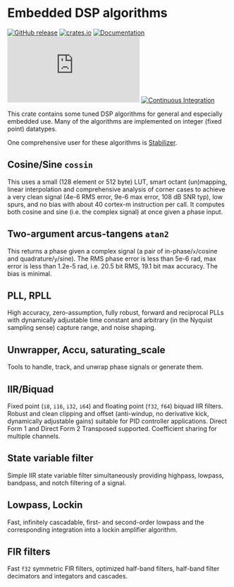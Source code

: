# Embedded DSP algorithms

[![GitHub release](https://img.shields.io/github/v/release/quartiq/idsp?include_prereleases)](https://github.com/quartiq/idsp/releases)
[![crates.io](https://img.shields.io/crates/v/idsp.svg)](https://crates.io/crates/idsp)
[![Documentation](https://img.shields.io/badge/docs-online-success)](https://docs.rs/idsp)
[![QUARTIQ Matrix Chat](https://img.shields.io/matrix/quartiq:matrix.org)](https://matrix.to/#/#quartiq:matrix.org)
[![Continuous Integration](https://github.com/quartiq/idsp/actions/workflows/ci.yml/badge.svg)](https://github.com/quartiq/idsp/actions/workflows/ci.yml)

This crate contains some tuned DSP algorithms for general and especially embedded use.
Many of the algorithms are implemented on integer (fixed point) datatypes.

One comprehensive user for these algorithms is [Stabilizer](https://github.com/quartiq/stabilizer).

## Cosine/Sine `cossin`

This uses a small (128 element or 512 byte) LUT, smart octant (un)mapping, linear interpolation and comprehensive analysis of corner cases to achieve a very clean signal (4e-6 RMS error, 9e-6 max error, 108 dB SNR typ), low spurs, and no bias with about 40 cortex-m instruction per call. It computes both cosine and sine (i.e. the complex signal) at once given a phase input.

## Two-argument arcus-tangens `atan2`

This returns a phase given a complex signal (a pair of in-phase/`x`/cosine and quadrature/`y`/sine). The RMS phase error is less than 5e-6 rad, max error is less than 1.2e-5 rad, i.e. 20.5 bit RMS, 19.1 bit max accuracy. The bias is minimal.

## PLL, RPLL

High accuracy, zero-assumption, fully robust, forward and reciprocal PLLs with dynamically adjustable time constant and arbitrary (in the Nyquist sampling sense) capture range, and noise shaping.

## Unwrapper, Accu, saturating_scale

Tools to handle, track, and unwrap phase signals or generate them.

## IIR/Biquad

Fixed point (`i8`, `i16`, `i32`, `i64`) and floating point (`f32`, `f64`) biquad IIR filters.
Robust and clean clipping and offset (anti-windup, no derivative kick, dynamically adjustable gains) suitable for PID controller applications.
Direct Form 1 and Direct Form 2 Transposed supported.
Coefficient sharing for multiple channels.

## State variable filter

Simple IIR state variable filter simultaneously providing highpass, lowpass,
bandpass, and notch filtering of a signal.

## Lowpass, Lockin

Fast, infinitely cascadable, first- and second-order lowpass and the corresponding integration into a lockin amplifier algorithm.

## FIR filters

Fast `f32` symmetric FIR filters, optimized half-band filters, half-band filter decimators and integators and cascades.

